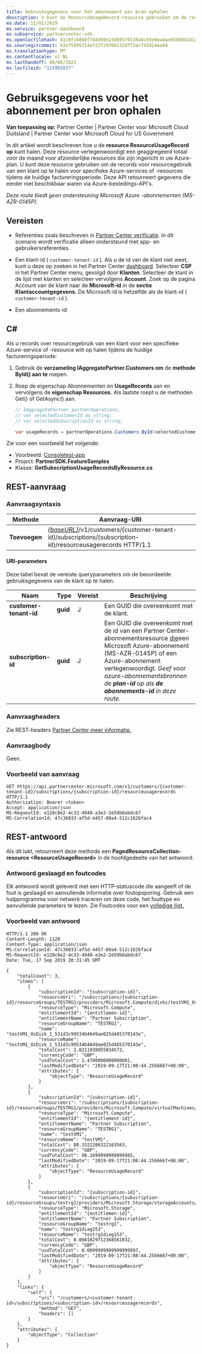 ```yaml
---
title: Gebruiksgegevens voor het abonnement per bron ophalen
description: U kunt de ResourceUsageRecord-resource gebruiken om de records voor resourcegebruik van een klant op te halen voor specifieke Azure-services of -resources tijdens de huidige factureringsperiode.
ms.date: 11/01/2019
ms.service: partner-dashboard
ms.subservice: partnercenter-sdk
ms.openlocfilehash: 81c8fcb868f7d4d50e23d69579138a6c03e9ea4ae93058d141a029c103489dcb
ms.sourcegitcommit: 63ef5995314ef22f29768132dff2acf45914ea84
ms.translationtype: MT
ms.contentlocale: nl-NL
ms.lasthandoff: 08/06/2021
ms.locfileid: "115992837"
---
```

# <a name="get-usage-data-for-subscription-by-resource"></a>Gebruiksgegevens voor het abonnement per bron ophalen

**Van toepassing op**: Partner Center | Partner Center voor Microsoft Cloud Duitsland | Partner Center voor Microsoft Cloud for US Government

In dit artikel wordt beschreven hoe u de **resource ResourceUsageRecord op** kunt halen. Deze resource vertegenwoordigt een geaggregeerd totaal voor de maand voor afzonderlijke resources die zijn ingericht in uw Azure-plan. U kunt deze resource gebruiken om de records voor resourcegebruik van een klant op te halen voor specifieke Azure-services of -resources tijdens de huidige factureringsperiode. Deze API retourneert gegevens die eerder niet beschikbaar waren via Azure-bestedings-API's.

*Deze route biedt geen ondersteuning Microsoft Azure -abonnementen (MS-AZR-0145P).*

## <a name="prerequisites"></a>Vereisten

- Referenties zoals beschreven in [Partner Center verificatie](partner-center-authentication.md). In dit scenario wordt verificatie alleen ondersteund met app- en gebruikersreferenties.

- Een klant-id ( `customer-tenant-id` ). Als u de id van de klant niet weet, kunt u deze op zoeken in het Partner Center [dashboard](https://partner.microsoft.com/dashboard). Selecteer **CSP** in het Partner Center menu, gevolgd door **Klanten**. Selecteer de klant in de lijst met klanten en selecteer vervolgens **Account**. Zoek op de pagina Account van de klant naar de **Microsoft-id** in de **sectie Klantaccountgegevens.** De Microsoft-id is hetzelfde als de klant-id ( `customer-tenant-id` ).

- Een abonnements-id

## <a name="c"></a>C\#

Als u records over resourcegebruik van een klant voor een specifieke Azure-service of -resource wilt op halen tijdens de huidige factureringsperiode:

1. Gebruik de **verzameling IAggregatePartner.Customers om** de **methode ById() aan te** roepen.

2. Roep de eigenschap Abonnementen en **UsageRecords** aan en vervolgens de **eigenschap Resources.** Als laatste roept u de methoden Get() of GetAsync() aan.

    ``` csharp
    // IAggregatePartner partnerOperations;
    // var selectedCustomerId as string;
    // var selectedSubscriptionId as string;

    var usageRecords = partnerOperations.Customers.ById(selectedCustomerId).Subscriptions.ById(selectedSubscriptionId).UsageRecords.Resources.Get();
    ```

Zie voor een voorbeeld het volgende:

- Voorbeeld: [Consoletest-app](console-test-app.md)
- Project: **PartnerSDK.FeatureSamples**
- Klasse: **GetSubscriptionUsageRecordsByResource.cs**

## <a name="rest-request"></a>REST-aanvraag

### <a name="request-syntax"></a>Aanvraagsyntaxis

| Methode  | Aanvraag-URI                                                                                                           |
|---------|-----------------------------------------------------------------------------------------------------------------------|
| **Toevoegen** | [*{baseURL}*](partner-center-rest-urls.md)/v1/customers/{customer-tenant-id}/subscriptions/{subscription-id}/resourceusagerecords HTTP/1.1 |

#### <a name="uri-parameters"></a>URI-parameters

Deze tabel bevat de vereiste queryparameters om de beoordeelde gebruiksgegevens van de klant op te halen.

| Naam                   | Type     | Vereist | Beschrijving                               |
|------------------------|----------|----------|-------------------------------------------|
| **customer-tenant-id** | **guid** | J        | Een GUID die overeenkomt met de klant.     |
| **subscription-id**    | **guid** | J        | Een GUID die overeenkomt met de id van een Partner Center-abonnementsresource [die](subscription-resources.md#subscription)een Microsoft Azure-abonnement (MS-AZR-0145P) of een Azure-abonnement vertegenwoordigt. *Geef voor azure-abonnementsbronnen de **plan-id** op als **de abonnements-id** in deze route.* |

### <a name="request-headers"></a>Aanvraagheaders

Zie REST-headers [Partner Center meer informatie.](headers.md)

### <a name="request-body"></a>Aanvraagbody

Geen.

### <a name="request-example"></a>Voorbeeld van aanvraag

```http
GET https://api.partnercenter.microsoft.com/v1/customers/{customer-tenant-id}/subscriptions/{subscription-id}/resourceusagerecords HTTP/1.1
Authorization: Bearer <token>
Accept: application/json
MS-RequestId: e128c8e2-4c33-4940-a3e2-2e59b0abdc67
MS-CorrelationId: 47c36033-af5d-4457-80a4-512c1626fac4
```

## <a name="rest-response"></a>REST-antwoord

Als dit lukt, retourneert deze methode een **PagedResourceCollection-resource \<ResourceUsageRecord>** in de hoofdgedeelte van het antwoord.

### <a name="response-success-and-error-codes"></a>Antwoord geslaagd en foutcodes

Elk antwoord wordt geleverd met een HTTP-statuscode die aangeeft of de fout is geslaagd en aanvullende informatie over foutopsporing. Gebruik een hulpprogramma voor netwerk traceren om deze code, het fouttype en aanvullende parameters te lezen. Zie Foutcodes voor een [volledige lijst.](error-codes.md)

### <a name="response-example"></a>Voorbeeld van antwoord

```http
HTTP/1.1 200 OK
Content-Length: 1120
Content-Type: application/json
MS-CorrelationId: 47c36033-af5d-4457-80a4-512c1626fac4
MS-RequestId: e128c8e2-4c33-4940-a3e2-2e59b0abdc67
Date: Tue, 17 Sep 2019 20:31:45 GMT

{
    "totalCount": 3,
    "items": [
        {
            "subscriptionId": "{subscription-id}",
            "resourceUri": "/subscriptions/{subscription-id}/resourceGroups/TESTRG1/providers/Microsoft.Compute/disks/testVM1_OsDisk_1_531d3c99534b4649ae025d485370143e",
            "resourceType": "Microsoft.Compute",
            "entitlementId": "{entitlemen-id}",
            "entitlementName": "Partner Subscription",
            "resourceGroupName": "TESTRG1",
            "name": "testVM1_OsDisk_1_531d3c99534b4649ae025d485370143e",
            "resourceName": "testVM1_OsDisk_1_531d3c99534b4649ae025d485370143e",
            "totalCost": 2.0211938955034572,
            "currencyCode": "GBP",
            "usdTotalCost": 2.4700000000000001,
            "lastModifiedDate": "2019-09-17T21:08:44.2566667+00:00",
            "attributes": {
                "objectType": "ResourceUsageRecord"
            }
        },
        {
            "subscriptionId": "{subscription-id}",
            "resourceUri": "/subscriptions/{subscription-id}/resourceGroups/TESTRG1/providers/Microsoft.Compute/virtualMachines/testVM1",
            "resourceType": "Microsoft.Compute",
            "entitlementId": "{entitlement-id}",
            "entitlementName": "Partner Subscription",
            "resourceGroupName": "TESTRG1",
            "name": "testVM1",
            "resourceName": "testVM1",
            "totalCost": 80.3322286322163563,
            "currencyCode": "GBP",
            "usdTotalCost": 98.1699999999999985,
            "lastModifiedDate": "2019-09-17T21:08:44.2566667+00:00",
            "attributes": {
                "objectType": "ResourceUsageRecord"
            }
        },
        {
            "subscriptionId": "{subscription-id}",
            "resourceUri": "/subscriptions/{subscription-id}/resourceGroups/testrg1/providers/Microsoft.Storage/storageAccounts/testrg1diag153",
            "resourceType": "Microsoft.Storage",
            "entitlementId": "{entitlemen-id}",
            "entitlementName": "Partner Subscription",
            "resourceGroupName": "testrg1",
            "name": "testrg1diag153",
            "resourceName": "testrg1diag153",
            "totalCost": 0.0081829712368561032,
            "currencyCode": "GBP",
            "usdTotalCost": 0.0099999999999999997,
            "lastModifiedDate": "2019-09-17T21:08:44.2566667+00:00",
            "attributes": {
                "objectType": "ResourceUsageRecord"
            }
        }
    ],
    "links": {
        "self": {
            "uri": "/customers/<customer-tenant-id>/subscriptions/<subscription-id>/resourceusagerecords",
            "method": "GET",
            "headers": []
        }
    },
    "attributes": {
        "objectType": "Collection"
    }
}
```
